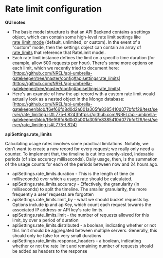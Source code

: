 # Rate limit configuration 

**GUI notes**

*   The basic model structure is that an API Backend contains a settings object, which can contain some high-level rate limit settings like [rate_limit_mode](https://github.com/NREL/api-umbrella-web/blob/1f43fe1cc7f3ece819a028a64677e4dfd795a035/app/models/api/settings.rb#L16) (default, unlimited, or custom). In the event of a "custom" mode, then the settings object can contain an array of [rate_limits](https://github.com/NREL/api-umbrella-web/blob/1f43fe1cc7f3ece819a028a64677e4dfd795a035/app/models/api/settings.rb#L26) that reference that RateLimit model.
*   Each rate limit instance defines the limit on a specific time  duration (for example, allow 500 requests per hour). There's some more options on each limit, which we recently tried to document here: [](https://github.com/NREL/api-umbrella-gatekeeper/tree/master/config#apisettingsrate_limits)[https://github.com/NREL/api-umbrella-gatekeeper/tree/master/config#apisettingsrate_limits](https://github.com/NREL/api-umbrella-gatekeeper/tree/master/config#apisettingsrate_limits)
*   Here's an example of how the api record with a custom rate limit would actually look as a nested object in the Mongo database: [](https://github.com/NREL/api-umbrella-gatekeeper/blob/f6ef66fd8d0d2a001a305fe8385410d077bfdf29/test/server/rate_limiting.js#L775-L824)[https://github.com/NREL/api-umbrella-gatekeeper/blob/f6ef66fd8d0d2a001a305fe8385410d077bfdf29/test/server/rate_limiting.js#L775-L824](https://github.com/NREL/api-umbrella-gatekeeper/blob/f6ef66fd8d0d2a001a305fe8385410d077bfdf29/test/server/rate_limiting.js#L775-L824)

**apiSettings.rate_limits**

Calculating usage rates involves some practical limitations. Notably, we don't want to create a new record for every request; we really only need a counter. To implement that, the timeline is cut into evenly-sized, indexable periods (of size accuracy milliseconds). Daily usage, then, is the summation of the usage counts for each of the periods between now and 24 hours ago.

*   apiSettings.rate_limits.duration - This is the length of time (in milliseconds) over which a usage rate should be calculated.
*   apiSettings.rate_limits.accuracy - Effectively, the granularity (in milliseconds) to split the timeline. The smaller granularity, the more frequently a user' requests are forgotten
*   apiSettings.rate_limits.limit_by - what we should bucket requests by. Options include ip and apiKey, which count each request towards the associated IP address or API key's rate limits.
*   apiSettings.rate_limits.limit - the number of requests allowed for this limit_by over a period of duration
*   apiSettings.rate_limits.distributed - a boolean, indicating whether or not this limit should be aggregated between multiple servers. Generally, this should only be false for very small durations
*   apiSettings.rate_limits.response_headers - a boolean, indicating whether or not the rate limit and remaining number of requests should be added as headers to the response
